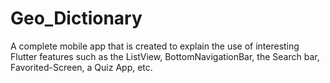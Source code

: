 # Geo_Dictionary
A complete mobile app that is created to explain the use of interesting Flutter features such as the ListView, BottomNavigationBar, the Search bar, Favorited-Screen, a Quiz App, etc.  
